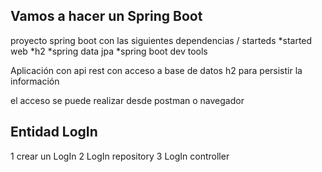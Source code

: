 ## Vamos a hacer un Spring Boot 

proyecto spring boot con las siguientes dependencias / starteds
*started web
*h2
*spring data jpa
*spring boot dev tools

Aplicación con api rest con acceso a base de datos h2 para persistir la información

el acceso se puede realizar desde postman o navegador

## Entidad LogIn

1 crear un LogIn
2 LogIn repository 
3 LogIn controller 